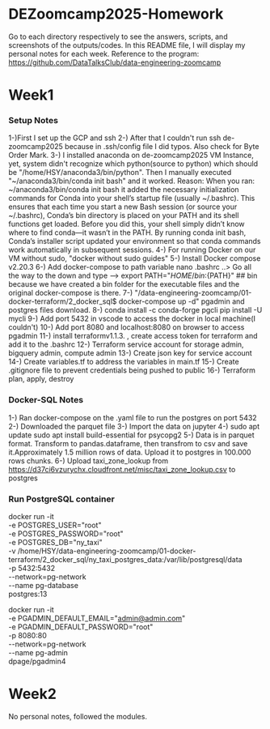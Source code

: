 # DEZoomcamp2025-Homework
Go to each directory respectively to see the answers, scripts, and screenshots of the outputs/codes.
In this README file, I will display my personal notes for each week.
Reference to the program: https://github.com/DataTalksClub/data-engineering-zoomcamp
# Week1
### Setup Notes
1-)First I set up the GCP and ssh
2-) After that I couldn't run ssh de-zoomcamp2025 because in .ssh/config file I did typos. Also check for Byte Order Mark.
3-) I installed anaconda on de-zoomcamp2025 VM Instance, yet, system didn't recognize which python(source to python) which should be "/home/HSY/anaconda3/bin/python".
Then I manually executed "~/anaconda3/bin/conda init bash" and it worked. Reason:
When you ran:
~/anaconda3/bin/conda init bash
it added the necessary initialization commands for Conda into your shell’s startup file (usually ~/.bashrc). 
This ensures that each time you start a new Bash session (or source your ~/.bashrc), Conda’s bin directory is placed on your PATH and its shell functions get loaded.
Before you did this, your shell simply didn’t know where to find conda—it wasn’t in the PATH. 
By running conda init bash, Conda’s installer script updated your environment so that conda commands work automatically in subsequent sessions.
4-) For running Docker on our VM without sudo, "docker without sudo guides"
5-) Install Docker compose v2.20.3
6-) Add docker-compose to path variable nano .bashrc ..> Go all the way to the down and type --> export PATH="${HOME}/bin:${PATH}" ## bin because we have created a bin folder for the executable files and the original docker-compose is there.
7-) "/data-engineering-zoomcamp/01-docker-terraform/2_docker_sql$ docker-compose up -d" pgadmin and postgres files download.
8-) conda install -c conda-forge pgcli
pip install -U mycli
9-) Add port 5432 in vscode to access the docker in local machine(I couldn't)
10-) Add port 8080 and localhost:8080 on browser to access pgadmin
11-) install terraformv1.1.3. , create access token for terraform and add it to the .bashrc
12-) Terraform service account for storage admin, bigquery admin, compute admin
13-) Create json key for service account
14-) Create variables.tf to address the variables in main.tf
15-) Create .gitignore file to prevent credentials being pushed to public
16-) Terraform plan, apply, destroy

### Docker-SQL Notes
1-) Ran docker-compose on the .yaml file to run the postgres on port 5432
2-) Downloaded the parquet file
3-) Import the data on jupyter 
4-) sudo apt update
sudo apt install build-essential for psycopg2
5-) Data is in parquet format. Transform to pandas.dataframe, then transfrom to csv and save it.Approximately 1.5 million rows of data. Upload it to postgres in 100.000 rows chunks.
6-) Upload taxi_zone_lookup from https://d37ci6vzurychx.cloudfront.net/misc/taxi_zone_lookup.csv to postgres

### Run PostgreSQL container
docker run -it \
  -e POSTGRES_USER="root" \
  -e POSTGRES_PASSWORD="root" \
  -e POSTGRES_DB="ny_taxi" \
  -v /home/HSY/data-engineering-zoomcamp/01-docker-terraform/2_docker_sql/ny_taxi_postgres_data:/var/lib/postgresql/data \
  -p 5432:5432 \
  --network=pg-network \
  --name pg-database \
  postgres:13

docker run -it \
  -e PGADMIN_DEFAULT_EMAIL="admin@admin.com" \
  -e PGADMIN_DEFAULT_PASSWORD="root" \
  -p 8080:80 \
  --network=pg-network \
  --name pg-admin \
  dpage/pgadmin4

# Week2
No personal notes, followed the modules.
